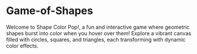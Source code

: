 # Game-of-Shapes
Welcome to Shape Color Pop!, a fun and interactive game where geometric shapes burst into color when you hover over them! Explore a vibrant canvas filled with circles, squares, and triangles, each transforming with dynamic color effects.
